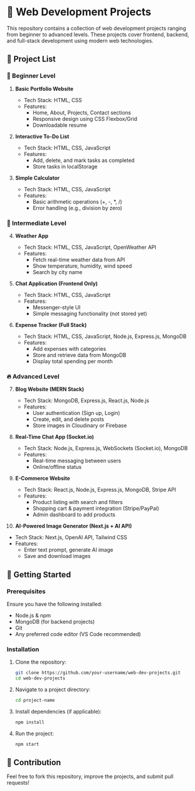 # 🚀 Web Development Projects

This repository contains a collection of web development projects ranging from beginner to advanced levels. These projects cover frontend, backend, and full-stack development using modern web technologies.

## 📌 Project List

### 🔰 Beginner Level

1. **Basic Portfolio Website**
   - Tech Stack: HTML, CSS
   - Features:
     - Home, About, Projects, Contact sections
     - Responsive design using CSS Flexbox/Grid
     - Downloadable resume

2. **Interactive To-Do List**
   - Tech Stack: HTML, CSS, JavaScript
   - Features:
     - Add, delete, and mark tasks as completed
     - Store tasks in localStorage

3. **Simple Calculator**
   - Tech Stack: HTML, CSS, JavaScript
   - Features:
     - Basic arithmetic operations (+, -, *, /)
     - Error handling (e.g., division by zero)

### 🚀 Intermediate Level

4. **Weather App**
   - Tech Stack: HTML, CSS, JavaScript, OpenWeather API
   - Features:
     - Fetch real-time weather data from API
     - Show temperature, humidity, wind speed
     - Search by city name

5. **Chat Application (Frontend Only)**
   - Tech Stack: HTML, CSS, JavaScript
   - Features:
     - Messenger-style UI
     - Simple messaging functionality (not stored yet)

6. **Expense Tracker (Full Stack)**
   - Tech Stack: HTML, CSS, JavaScript, Node.js, Express.js, MongoDB
   - Features:
     - Add expenses with categories
     - Store and retrieve data from MongoDB
     - Display total spending per month

### 🔥 Advanced Level

7. **Blog Website (MERN Stack)**
   - Tech Stack: MongoDB, Express.js, React.js, Node.js
   - Features:
     - User authentication (Sign up, Login)
     - Create, edit, and delete posts
     - Store images in Cloudinary or Firebase

8. **Real-Time Chat App (Socket.io)**
   - Tech Stack: Node.js, Express.js, WebSockets (Socket.io), MongoDB
   - Features:
     - Real-time messaging between users
     - Online/offline status

9. **E-Commerce Website**
   - Tech Stack: React.js, Node.js, Express.js, MongoDB, Stripe API
   - Features:
     - Product listing with search and filters
     - Shopping cart & payment integration (Stripe/PayPal)
     - Admin dashboard to add products

10. **AI-Powered Image Generator (Next.js + AI API)**
   - Tech Stack: Next.js, OpenAI API, Tailwind CSS
   - Features:
     - Enter text prompt, generate AI image
     - Save and download images

## 🚀 Getting Started

### Prerequisites
Ensure you have the following installed:
- Node.js & npm
- MongoDB (for backend projects)
- Git
- Any preferred code editor (VS Code recommended)

### Installation
1. Clone the repository:
   ```sh
   git clone https://github.com/your-username/web-dev-projects.git
   cd web-dev-projects
   ```
2. Navigate to a project directory:
   ```sh
   cd project-name
   ```
3. Install dependencies (if applicable):
   ```sh
   npm install
   ```
4. Run the project:
   ```sh
   npm start
   ```
   
## 🎯 Contribution
Feel free to fork this repository, improve the projects, and submit pull requests!
